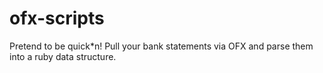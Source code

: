 # ofx-scripts

Pretend to be quick*n! Pull your bank statements via OFX and parse them into a ruby data structure. 
